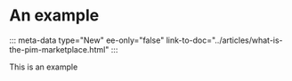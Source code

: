 # An example
::: meta-data type="New" ee-only="false" link-to-doc="../articles/what-is-the-pim-marketplace.html"
:::

This is an example
